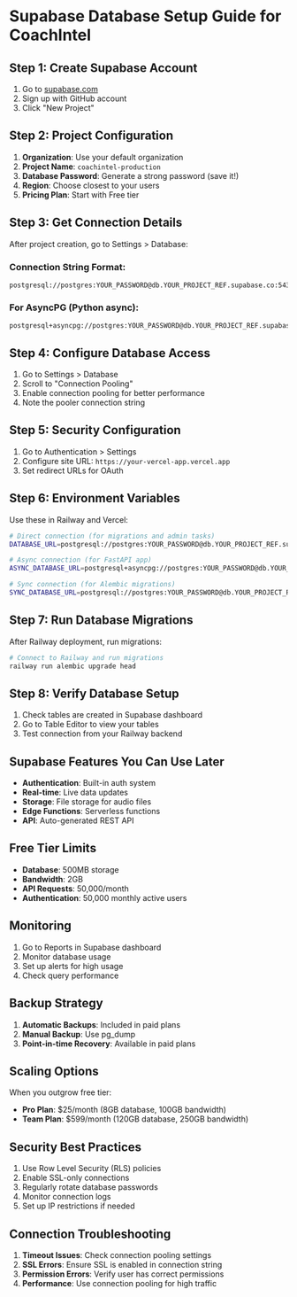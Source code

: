 # Supabase Database Setup Guide for CoachIntel

## Step 1: Create Supabase Account
1. Go to [supabase.com](https://supabase.com)
2. Sign up with GitHub account
3. Click "New Project"

## Step 2: Project Configuration
1. **Organization**: Use your default organization
2. **Project Name**: `coachintel-production`
3. **Database Password**: Generate a strong password (save it!)
4. **Region**: Choose closest to your users
5. **Pricing Plan**: Start with Free tier

## Step 3: Get Connection Details
After project creation, go to Settings > Database:

### Connection String Format:
```
postgresql://postgres:YOUR_PASSWORD@db.YOUR_PROJECT_REF.supabase.co:5432/postgres
```

### For AsyncPG (Python async):
```
postgresql+asyncpg://postgres:YOUR_PASSWORD@db.YOUR_PROJECT_REF.supabase.co:5432/postgres
```

## Step 4: Configure Database Access
1. Go to Settings > Database
2. Scroll to "Connection Pooling"
3. Enable connection pooling for better performance
4. Note the pooler connection string

## Step 5: Security Configuration
1. Go to Authentication > Settings
2. Configure site URL: `https://your-vercel-app.vercel.app`
3. Set redirect URLs for OAuth

## Step 6: Environment Variables
Use these in Railway and Vercel:

```bash
# Direct connection (for migrations and admin tasks)
DATABASE_URL=postgresql://postgres:YOUR_PASSWORD@db.YOUR_PROJECT_REF.supabase.co:5432/postgres

# Async connection (for FastAPI app)
ASYNC_DATABASE_URL=postgresql+asyncpg://postgres:YOUR_PASSWORD@db.YOUR_PROJECT_REF.supabase.co:5432/postgres

# Sync connection (for Alembic migrations)
SYNC_DATABASE_URL=postgresql://postgres:YOUR_PASSWORD@db.YOUR_PROJECT_REF.supabase.co:5432/postgres
```

## Step 7: Run Database Migrations
After Railway deployment, run migrations:

```bash
# Connect to Railway and run migrations
railway run alembic upgrade head
```

## Step 8: Verify Database Setup
1. Check tables are created in Supabase dashboard
2. Go to Table Editor to view your tables
3. Test connection from your Railway backend

## Supabase Features You Can Use Later
- **Authentication**: Built-in auth system
- **Real-time**: Live data updates
- **Storage**: File storage for audio files
- **Edge Functions**: Serverless functions
- **API**: Auto-generated REST API

## Free Tier Limits
- **Database**: 500MB storage
- **Bandwidth**: 2GB
- **API Requests**: 50,000/month
- **Authentication**: 50,000 monthly active users

## Monitoring
1. Go to Reports in Supabase dashboard
2. Monitor database usage
3. Set up alerts for high usage
4. Check query performance

## Backup Strategy
1. **Automatic Backups**: Included in paid plans
2. **Manual Backup**: Use pg_dump
3. **Point-in-time Recovery**: Available in paid plans

## Scaling Options
When you outgrow free tier:
- **Pro Plan**: $25/month (8GB database, 100GB bandwidth)
- **Team Plan**: $599/month (120GB database, 250GB bandwidth)

## Security Best Practices
1. Use Row Level Security (RLS) policies
2. Enable SSL-only connections
3. Regularly rotate database passwords
4. Monitor connection logs
5. Set up IP restrictions if needed

## Connection Troubleshooting
1. **Timeout Issues**: Check connection pooling settings
2. **SSL Errors**: Ensure SSL is enabled in connection string
3. **Permission Errors**: Verify user has correct permissions
4. **Performance**: Use connection pooling for high traffic

